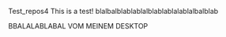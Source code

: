 Test_repos4
This is a test!
blalbalblablablalblablablalablalbalblab

BBALALABLABAL VOM MEINEM DESKTOP

